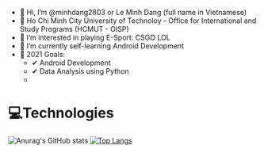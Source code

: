 - 👋 Hi, I’m @minhdang2803 or Le Minh Dang (full name in Vietnamese)
- 🏫 Ho Chi Minh City University of Technoloy - Office for International and Study Programs (HCMUT - OISP)
- 👀 I’m interested in playing E-Sport: CSGO LOL
- 🌱 I’m currently self-learning Android Development
- 🥅 2021 Goals:
    - ✔ Android Development
    - ✔ Data Analysis using Python 
    - 
 # 💻Technologies #
 ![Anurag's GitHub stats](https://github-readme-stats.vercel.app/api?username=minhdang2803&show_icons=true&theme=dracula)
 [![Top Langs](https://github-readme-stats.vercel.app/api/top-langs/?username=minhdang2803&layout=compact)](https://github.com/minhdang2803/github-readme-stats)


